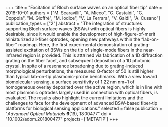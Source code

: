 +++
title = "Excitation of Bloch surface waves on an optical fiber tip"
date = 2018-10-01
authors = ["M. Scaravilli", "A. Micco", "G. Castaldi", "G. Coppola", "M. Gioffrè", "M. Iodice", "V. La Ferrara", "V. Galdi", "A. Cusano"]
publication_types = ["2"]
abstract = "The integration of structures supporting Bloch surface waves (BSWs) with optical fibers is highly desirable, since it would enable the development of high-figure-of-merit miniaturized all-fiber optrodes, opening new pathways within the “lab-on-fiber” roadmap. Here, the first experimental demonstration of grating-assisted excitation of BSWs on the tip of single-mode fibers in the near-infrared region is provided. This is attained via fabrication of a 1D diffraction grating on the fiber facet, and subsequent deposition of a 1D photonic crystal. In spite of a resonance broadening due to grating-induced morphological perturbations, the measured Q-factor of 50 is still higher than typical lab-on-tip plasmonic-probe benchmarks. With a view toward biomolecular sensing, a surface sensitivity of 1.22 nm nm−1 of homogeneous overlay deposited over the active region, which is in line with most plasmonic optrodes largely used in connection with optical fibers, is evaluated. The results also highlight the current limitations and the challenges to face for the development of advanced BSW-based fiber-tip platforms for biological sensing applications."
selected = false
publication = "*Advanced Optical Materials* **6**(19), 1800477"
doi = "10.1002/adom.201800477"
projects=['METATIP']
+++
